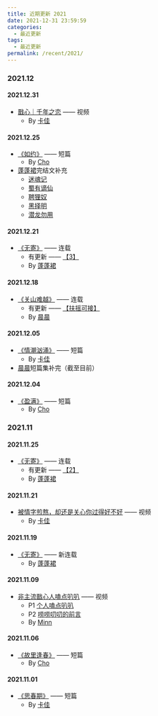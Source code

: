 ```yaml
---
title: 近期更新 2021
date: 2021-12-31 23:59:59
categories: 
  - 最近更新
tags: 
  - 最近更新
permalink: /recent/2021/
---
```


### 2021.12

#### 2021.12.31

- <a href="/pages/bbfa4b/">戬心｜千年之恋</a> —— 视频
  - By [卡佳](/categories/?category=卡佳)

#### 2021.12.25

- <a href="/pages/bf37c6/">《如约》</a> —— 短篇
  - By [Cho](/categories/?category=Cho)
- [蓬蓬裙](/categories/?category=蓬蓬裙)完结文补充
  - <a href="/pages/3a464a/">迷魂记</a>
  - <a href="/pages/860174/">蜀有谪仙</a>
  - <a href="/pages/628240/">聘狸奴</a>
  - <a href="/pages/cc5dfb/">黑择明</a>
  - <a href="/pages/105ad6/">潜龙勿用</a>

#### 2021.12.21

- <a href="/pages/491055/">《无寄》</a> —— 连载
  - 有更新 —— <a href="/pages/491055/#3">【3】</a>
  - By [蓬蓬裙](/categories/?category=蓬蓬裙)

#### 2021.12.18

- <a href="/pages/751f20/">《关山难越》</a> —— 连载
  - 有更新 —— <a href="/pages/751f20/#扶摇可接">【扶摇可接】</a>
  - By [晨晨](/categories/?category=晨晨)

#### 2021.12.05

- <a href="/pages/f9e0d0/">《情潮汹涌》</a> —— 短篇
  - By [卡佳](/categories/?category=卡佳)
- [晨晨](/categories/?category=晨晨)短篇集补完（截至目前）

#### 2021.12.04

- <a href="/pages/9437c1/">《盈满》</a> —— 短篇
  - By [Cho](/categories/?category=Cho)

### 2021.11

#### 2021.11.25

- <a href="/pages/491055/">《无寄》</a> —— 连载
  - 有更新 —— <a href="/pages/491055/#2">【2】</a>
  - By [蓬蓬裙](/categories/?category=蓬蓬裙)

#### 2021.11.21

- <a href="/pages/a5bc44/">被情字煎熬，却还是关心你过得好不好</a> —— 视频
  - By [卡佳](/categories/?category=卡佳)

#### 2021.11.19

- <a href="/pages/491055/">《无寄》</a> —— 新连载
  - By [蓬蓬裙](/categories/?category=蓬蓬裙)

#### 2021.11.09

- <a href="/video/#非主流戬心人">非主流戬心人嗑点叭叭</a> —— 视频
  - P1 <a href="/pages/a85947/">个人嗑点叭叭</a>
  - P2 <a href="/pages/eb275e/">唠唠叨叨的前言</a>
  - By [Minn](/categories/?category=Minn)

#### 2021.11.06

- <a href="/pages/678e85/">《故里逢春》</a> —— 短篇
  - By [Cho](/categories/?category=Cho)

#### 2021.11.01

- <a href="/pages/79d800/">《思春期》</a> —— 短篇
  - By [卡佳](/categories/?category=卡佳)
